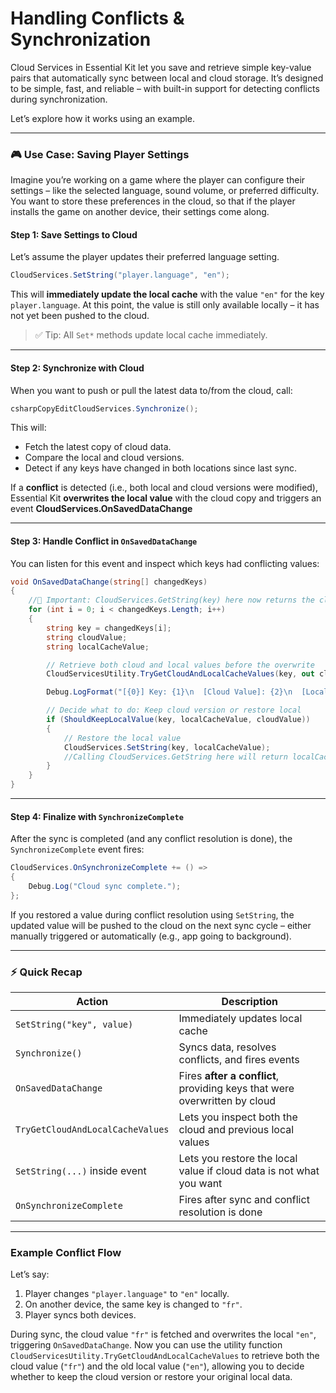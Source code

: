 # Handling Conflicts & Synchronization

Cloud Services in Essential Kit let you save and retrieve simple key-value pairs that automatically sync between local and cloud storage. It’s designed to be simple, fast, and reliable – with built-in support for detecting conflicts during synchronization.

Let’s explore how it works using an example.

***

### 🎮 Use Case: Saving Player Settings

Imagine you’re working on a game where the player can configure their settings – like the selected language, sound volume, or preferred difficulty. You want to store these preferences in the cloud, so that if the player installs the game on another device, their settings come along.

#### Step 1: Save Settings to Cloud

Let’s assume the player updates their preferred language setting.

```csharp
CloudServices.SetString("player.language", "en");
```

This will **immediately update the local cache** with the value `"en"` for the key `player.language`. At this point, the value is still only available locally – it has not yet been pushed to the cloud.

> ✅ Tip: All `Set*` methods update local cache immediately.

***

#### Step 2: Synchronize with Cloud

When you want to push or pull the latest data to/from the cloud, call:

```csharp
csharpCopyEditCloudServices.Synchronize();
```

This will:

* Fetch the latest copy of cloud data.
* Compare the local and cloud versions.
* Detect if any keys have changed in both locations since last sync.

If a **conflict** is detected (i.e., both local and cloud versions were modified), Essential Kit **overwrites the local value** with the cloud copy and triggers an event **CloudServices.OnSavedDataChange**

***

#### Step 3: Handle Conflict in `OnSavedDataChange`

You can listen for this event and inspect which keys had conflicting values:

```csharp
void OnSavedDataChange(string[] changedKeys)
{
    //📌 Important: CloudServices.GetString(key) here now returns the cloud value, since the local cache has already been updated.
    for (int i = 0; i < changedKeys.Length; i++)
    {
        string key = changedKeys[i];
        string cloudValue;
        string localCacheValue;

        // Retrieve both cloud and local values before the overwrite
        CloudServicesUtility.TryGetCloudAndLocalCacheValues(key, out cloudValue, out localCacheValue, "default");

        Debug.LogFormat("[{0}] Key: {1}\n  [Cloud Value]: {2}\n  [Local Cache Value before overwrite]: {3}", i, key, cloudValue, localCacheValue);

        // Decide what to do: Keep cloud version or restore local
        if (ShouldKeepLocalValue(key, localCacheValue, cloudValue))
        {
            // Restore the local value
            CloudServices.SetString(key, localCacheValue);
            //Calling CloudServices.GetString here will return localCacheValue as we updated with SetString
        }
    }
}
```

***

#### Step 4: Finalize with `SynchronizeComplete`

After the sync is completed (and any conflict resolution is done), the `SynchronizeComplete` event fires:

```csharp
CloudServices.OnSynchronizeComplete += () => 
{
    Debug.Log("Cloud sync complete.");
};
```

If you restored a value during conflict resolution using `SetString`, the updated value will be pushed to the cloud on the next sync cycle – either manually triggered or automatically (e.g., app going to background).

***

### ⚡ Quick Recap

| Action                           | Description                                                               |
| -------------------------------- | ------------------------------------------------------------------------- |
| `SetString("key", value)`        | Immediately updates local cache                                           |
| `Synchronize()`                  | Syncs data, resolves conflicts, and fires events                          |
| `OnSavedDataChange`              | Fires **after a conflict**, providing keys that were overwritten by cloud |
| `TryGetCloudAndLocalCacheValues` | Lets you inspect both the cloud and previous local values                 |
| `SetString(...)` inside event    | Lets you restore the local value if cloud data is not what you want       |
| `OnSynchronizeComplete`          | Fires after sync and conflict resolution is done                          |

***

### Example Conflict Flow

Let’s say:

1. Player changes `"player.language"` to `"en"` locally.
2. On another device, the same key is changed to `"fr"`.
3. Player syncs both devices.

During sync, the cloud value `"fr"` is fetched and overwrites the local `"en"`, triggering `OnSavedDataChange`. Now you can use the utility function `CloudServicesUtility.TryGetCloudAndLocalCacheValues` to retrieve both the cloud value (`"fr"`) and the old local value (`"en"`), allowing you to decide whether to keep the cloud version or restore your original local data.
